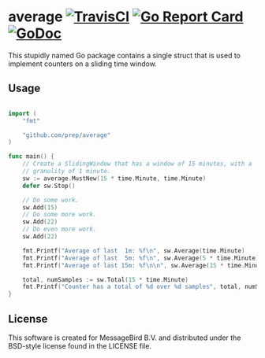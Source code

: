 average
[![TravisCI](https://travis-ci.org/prep/average.svg?branch=master)](https://travis-ci.org/prep/average.svg?branch=master)
[![Go Report Card](https://goreportcard.com/badge/github.com/prep/average)](https://goreportcard.com/report/github.com/prep/average)
[![GoDoc](https://godoc.org/github.com/prep/average?status.svg)](https://godoc.org/github.com/prep/average)
=======
This stupidly named Go package contains a single struct that is used to implement counters on a sliding time window.

Usage
-----
```go

import (
    "fmt"

    "github.com/prep/average"
)

func main() {
    // Create a SlidingWindow that has a window of 15 minutes, with a
    // granulity of 1 minute.
    sw := average.MustNew(15 * time.Minute, time.Minute)
    defer sw.Stop()

    // Do some work.
    sw.Add(15)
    // Do some more work.
    sw.Add(22)
    // Do even more work.
    sw.Add(22)

    fmt.Printf("Average of last  1m: %f\n", sw.Average(time.Minute)
    fmt.Printf("Average of last  5m: %f\n", sw.Average(5 * time.Minute)
    fmt.Printf("Average of last 15m: %f\n\n", sw.Average(15 * time.Minute)

    total, numSamples := sw.Total(15 * time.Minute)
    fmt.Printf("Counter has a total of %d over %d samples", total, numSamples)
}
```

License
-------
This software is created for MessageBird B.V. and distributed under the BSD-style license found in the LICENSE file.
